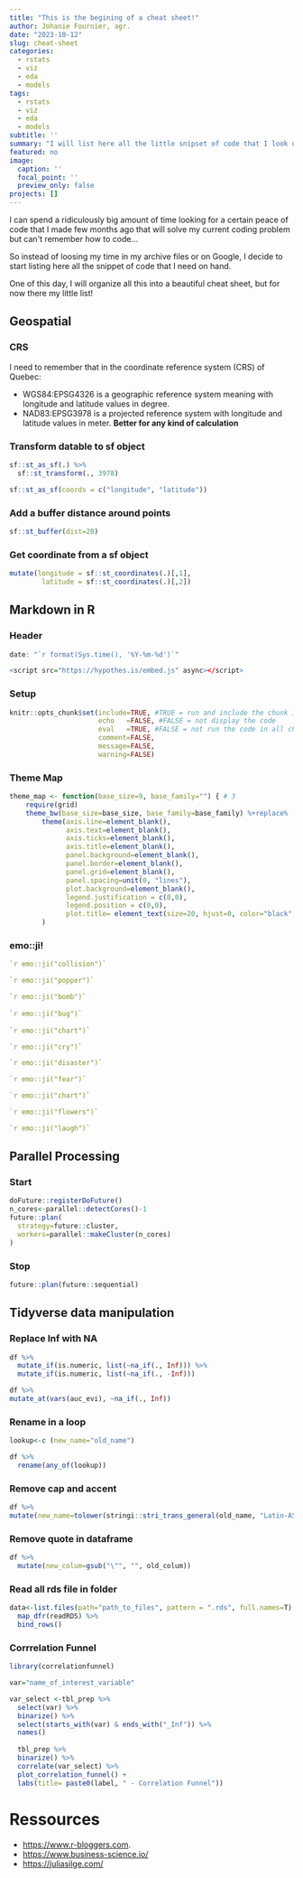```yaml
---
title: "This is the begining of a cheat sheet!"
author: Johanie Fournier, agr. 
date: "2023-10-12"
slug: cheat-sheet
categories:
  - rstats
  - viz
  - eda
  - models 
tags:
  - rstats
  - viz
  - eda
  - models 
subtitle: ''
summary: "I will list here all the little snipset of code that I look up all the time."
featured: no
image:
  caption: ''
  focal_point: ''
  preview_only: false
projects: []
---
```




I can spend a ridiculously big amount of time looking for a certain peace of code that I made few months ago that will solve my current coding problem but can't remember how to code...

So instead of loosing my time in my archive files or on Google, I decide to start listing here all the snippet of code that I need on hand.

One of this day, I will organize all this into a beautiful cheat sheet, but for now there my little list!

## Geospatial

### CRS
I need to remember that in the coordinate reference system (CRS) of Quebec:
* WGS84:EPSG4326 is a geographic reference system meaning with longitude and latitude values in degree.
* NAD83:EPSG3978 is a projected reference system with longitude and latitude values in meter. **Better for any kind of calculation**

### Transform datable to sf object

```r
sf::st_as_sf(.) %>%
  sf::st_transform(., 3978)
```


```r
sf::st_as_sf(coords = c("longitude", "latitude"))
```

### Add a buffer distance around points

```r
sf::st_buffer(dist=20) 
```

### Get coordinate from a sf object

```r
mutate(longitude = sf::st_coordinates(.)[,1],
        latitude = sf::st_coordinates(.)[,2])
```

## Markdown in R

### Header


```r
date: "`r format(Sys.time(), '%Y-%m-%d')`"

<script src="https://hypothes.is/embed.js" async></script>
```

### Setup

```r
knitr::opts_chunk$set(include=TRUE, #TRUE = run and include the chunk in document
                      echo   =FALSE, #FALSE = not display the code
                      eval   =TRUE, #FALSE = not run the code in all chunk
                      comment=FALSE,
                      message=FALSE, 
                      warning=FALSE)
```

### Theme Map

```r
theme_map <- function(base_size=9, base_family="") { # 3
	require(grid)
	theme_bw(base_size=base_size, base_family=base_family) %+replace%
		theme(axis.line=element_blank(),
			  axis.text=element_blank(),
			  axis.ticks=element_blank(),
			  axis.title=element_blank(),
			  panel.background=element_blank(),
			  panel.border=element_blank(),
			  panel.grid=element_blank(),
			  panel.spacing=unit(0, "lines"),
			  plot.background=element_blank(),
			  legend.justification = c(0,0),
			  legend.position = c(0,0),
			  plot.title= element_text(size=20, hjust=0, color="black", face="bold"),
		)
```

### emo::ji!


``` r
`r emo::ji("collision")`

`r emo::ji("popper")`

`r emo::ji("bomb")`
 
`r emo::ji("bug")`
  
`r emo::ji("chart")`

`r emo::ji("cry")`

`r emo::ji("disaster")`

`r emo::ji("fear")`

`r emo::ji("chart")`

`r emo::ji("flowers")`

`r emo::ji("laugh")`
```

## Parallel Processing

### Start

``` r
doFuture::registerDoFuture()
n_cores<-parallel::detectCores()-1
future::plan(
  strategy=future::cluster,
  workers=parallel::makeCluster(n_cores)
)
```

### Stop

``` r
future::plan(future::sequential)
```


## Tidyverse data manipulation

### Replace Inf with NA

``` r
df %>% 
  mutate_if(is.numeric, list(~na_if(., Inf))) %>% 
  mutate_if(is.numeric, list(~na_if(., -Inf)))
```


``` r
df %>% 
mutate_at(vars(auc_evi), ~na_if(., Inf))
```

### Rename in a loop

``` r
lookup<-c (new_name="old_name")

df %>% 
  rename(any_of(lookup))
```

### Remove cap and accent

``` r
df %>% 
mutate(new_name=tolower(stringi::stri_trans_general(old_name, "Latin-ASCII")))
```


### Remove quote in dataframe

``` r
df %>%
  mutate(new_colum=gsub("\"", "", old_colum))
```

### Read all rds file in folder

``` r
data<-list.files(path="path_to_files", pattern = ".rds", full.names=T) %>%
  map_dfr(readRDS) %>% 
  bind_rows() 
```

### Corrrelation Funnel

```r
library(correlationfunnel)

var="name_of_interest_variable"

var_select <-tbl_prep %>% 
  select(var) %>% 
  binarize() %>% 
  select(starts_with(var) & ends_with("_Inf")) %>%
  names()
  
  tbl_prep %>% 
  binarize() %>% 
  correlate(var_select) %>% 
  plot_correlation_funnel() +
  labs(title= paste0(label, " - Correlation Funnel"))
```

# Ressources

* https://www.r-bloggers.com. 
* https://www.business-science.io/
* https://juliasilge.com/

